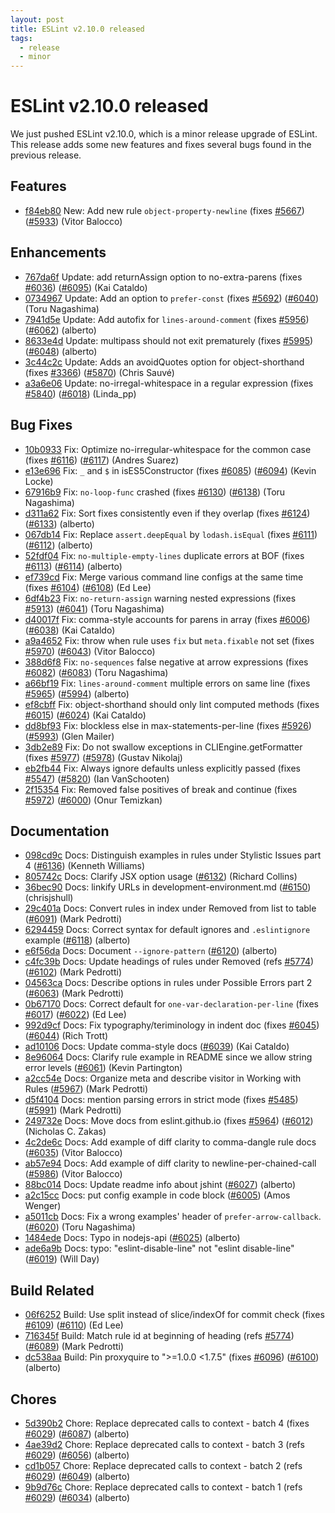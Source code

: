 ```yaml
---
layout: post
title: ESLint v2.10.0 released
tags:
  - release
  - minor
---
```

# ESLint v2.10.0 released

We just pushed ESLint v2.10.0, which is a minor release upgrade of ESLint. This release adds some new features and fixes several bugs found in the previous release. 






## Features


* [f84eb80](https://github.com/eslint/eslint/commit/f84eb80) New: Add new rule `object-property-newline` (fixes [#5667](https://github.com/eslint/eslint/issues/5667)) ([#5933](https://github.com/eslint/eslint/issues/5933)) (Vitor Balocco)




## Enhancements


* [767da6f](https://github.com/eslint/eslint/commit/767da6f) Update: add returnAssign option to no-extra-parens (fixes [#6036](https://github.com/eslint/eslint/issues/6036)) ([#6095](https://github.com/eslint/eslint/issues/6095)) (Kai Cataldo)
* [0734967](https://github.com/eslint/eslint/commit/0734967) Update: Add an option to `prefer-const` (fixes [#5692](https://github.com/eslint/eslint/issues/5692)) ([#6040](https://github.com/eslint/eslint/issues/6040)) (Toru Nagashima)
* [7941d5e](https://github.com/eslint/eslint/commit/7941d5e) Update: Add autofix for `lines-around-comment` (fixes [#5956](https://github.com/eslint/eslint/issues/5956)) ([#6062](https://github.com/eslint/eslint/issues/6062)) (alberto)
* [8633e4d](https://github.com/eslint/eslint/commit/8633e4d) Update: multipass should not exit prematurely (fixes [#5995](https://github.com/eslint/eslint/issues/5995)) ([#6048](https://github.com/eslint/eslint/issues/6048)) (alberto)
* [3c44c2c](https://github.com/eslint/eslint/commit/3c44c2c) Update: Adds an avoidQuotes option for object-shorthand (fixes [#3366](https://github.com/eslint/eslint/issues/3366)) ([#5870](https://github.com/eslint/eslint/issues/5870)) (Chris Sauvé)
* [a3a6e06](https://github.com/eslint/eslint/commit/a3a6e06) Update: no-irregal-whitespace in a regular expression (fixes [#5840](https://github.com/eslint/eslint/issues/5840)) ([#6018](https://github.com/eslint/eslint/issues/6018)) (Linda_pp)




## Bug Fixes


* [10b0933](https://github.com/eslint/eslint/commit/10b0933) Fix: Optimize no-irregular-whitespace for the common case (fixes [#6116](https://github.com/eslint/eslint/issues/6116)) ([#6117](https://github.com/eslint/eslint/issues/6117)) (Andres Suarez)
* [e13e696](https://github.com/eslint/eslint/commit/e13e696) Fix: `_` and `$` in isES5Constructor (fixes [#6085](https://github.com/eslint/eslint/issues/6085)) ([#6094](https://github.com/eslint/eslint/issues/6094)) (Kevin Locke)
* [67916b9](https://github.com/eslint/eslint/commit/67916b9) Fix: `no-loop-func` crashed (fixes [#6130](https://github.com/eslint/eslint/issues/6130)) ([#6138](https://github.com/eslint/eslint/issues/6138)) (Toru Nagashima)
* [d311a62](https://github.com/eslint/eslint/commit/d311a62) Fix: Sort fixes consistently even if they overlap (fixes [#6124](https://github.com/eslint/eslint/issues/6124)) ([#6133](https://github.com/eslint/eslint/issues/6133)) (alberto)
* [067db14](https://github.com/eslint/eslint/commit/067db14) Fix: Replace `assert.deepEqual` by `lodash.isEqual` (fixes [#6111](https://github.com/eslint/eslint/issues/6111)) ([#6112](https://github.com/eslint/eslint/issues/6112)) (alberto)
* [52fdf04](https://github.com/eslint/eslint/commit/52fdf04) Fix: `no-multiple-empty-lines` duplicate errors at BOF (fixes [#6113](https://github.com/eslint/eslint/issues/6113)) ([#6114](https://github.com/eslint/eslint/issues/6114)) (alberto)
* [ef739cd](https://github.com/eslint/eslint/commit/ef739cd) Fix: Merge various command line configs at the same time (fixes [#6104](https://github.com/eslint/eslint/issues/6104)) ([#6108](https://github.com/eslint/eslint/issues/6108)) (Ed Lee)
* [6df4b23](https://github.com/eslint/eslint/commit/6df4b23) Fix: `no-return-assign` warning nested expressions (fixes [#5913](https://github.com/eslint/eslint/issues/5913)) ([#6041](https://github.com/eslint/eslint/issues/6041)) (Toru Nagashima)
* [d40017f](https://github.com/eslint/eslint/commit/d40017f) Fix: comma-style accounts for parens in array (fixes [#6006](https://github.com/eslint/eslint/issues/6006)) ([#6038](https://github.com/eslint/eslint/issues/6038)) (Kai Cataldo)
* [a9a4652](https://github.com/eslint/eslint/commit/a9a4652) Fix: throw when rule uses `fix` but `meta.fixable` not set (fixes [#5970](https://github.com/eslint/eslint/issues/5970)) ([#6043](https://github.com/eslint/eslint/issues/6043)) (Vitor Balocco)
* [388d6f8](https://github.com/eslint/eslint/commit/388d6f8) Fix: `no-sequences` false negative at arrow expressions (fixes [#6082](https://github.com/eslint/eslint/issues/6082)) ([#6083](https://github.com/eslint/eslint/issues/6083)) (Toru Nagashima)
* [a66bf19](https://github.com/eslint/eslint/commit/a66bf19) Fix: `lines-around-comment` multiple errors on same line (fixes [#5965](https://github.com/eslint/eslint/issues/5965)) ([#5994](https://github.com/eslint/eslint/issues/5994)) (alberto)
* [ef8cbff](https://github.com/eslint/eslint/commit/ef8cbff) Fix: object-shorthand should only lint computed methods (fixes [#6015](https://github.com/eslint/eslint/issues/6015)) ([#6024](https://github.com/eslint/eslint/issues/6024)) (Kai Cataldo)
* [dd8bf93](https://github.com/eslint/eslint/commit/dd8bf93) Fix: blockless else in max-statements-per-line (fixes [#5926](https://github.com/eslint/eslint/issues/5926)) ([#5993](https://github.com/eslint/eslint/issues/5993)) (Glen Mailer)
* [3db2e89](https://github.com/eslint/eslint/commit/3db2e89) Fix: Do not swallow exceptions in CLIEngine.getFormatter (fixes [#5977](https://github.com/eslint/eslint/issues/5977)) ([#5978](https://github.com/eslint/eslint/issues/5978)) (Gustav Nikolaj)
* [eb2fb44](https://github.com/eslint/eslint/commit/eb2fb44) Fix: Always ignore defaults unless explicitly passed (fixes [#5547](https://github.com/eslint/eslint/issues/5547)) ([#5820](https://github.com/eslint/eslint/issues/5820)) (Ian VanSchooten)
* [2f15354](https://github.com/eslint/eslint/commit/2f15354) Fix: Removed false positives of break and continue (fixes [#5972](https://github.com/eslint/eslint/issues/5972)) ([#6000](https://github.com/eslint/eslint/issues/6000)) (Onur Temizkan)




## Documentation


* [098cd9c](https://github.com/eslint/eslint/commit/098cd9c) Docs: Distinguish examples in rules under Stylistic Issues part 4 ([#6136](https://github.com/eslint/eslint/issues/6136)) (Kenneth Williams)
* [805742c](https://github.com/eslint/eslint/commit/805742c) Docs: Clarify JSX option usage ([#6132](https://github.com/eslint/eslint/issues/6132)) (Richard Collins)
* [36bec90](https://github.com/eslint/eslint/commit/36bec90) Docs: linkify URLs in development-environment.md ([#6150](https://github.com/eslint/eslint/issues/6150)) (chrisjshull)
* [29c401a](https://github.com/eslint/eslint/commit/29c401a) Docs: Convert rules in index under Removed from list to table ([#6091](https://github.com/eslint/eslint/issues/6091)) (Mark Pedrotti)
* [6294459](https://github.com/eslint/eslint/commit/6294459) Docs: Correct syntax for default ignores and `.eslintignore` example ([#6118](https://github.com/eslint/eslint/issues/6118)) (alberto)
* [e6f56da](https://github.com/eslint/eslint/commit/e6f56da) Docs: Document `--ignore-pattern` ([#6120](https://github.com/eslint/eslint/issues/6120)) (alberto)
* [c4fc39b](https://github.com/eslint/eslint/commit/c4fc39b) Docs: Update headings of rules under Removed (refs [#5774](https://github.com/eslint/eslint/issues/5774)) ([#6102](https://github.com/eslint/eslint/issues/6102)) (Mark Pedrotti)
* [04563ca](https://github.com/eslint/eslint/commit/04563ca) Docs: Describe options in rules under Possible Errors part 2 ([#6063](https://github.com/eslint/eslint/issues/6063)) (Mark Pedrotti)
* [0b67170](https://github.com/eslint/eslint/commit/0b67170) Docs: Correct default for `one-var-declaration-per-line` (fixes [#6017](https://github.com/eslint/eslint/issues/6017)) ([#6022](https://github.com/eslint/eslint/issues/6022)) (Ed Lee)
* [992d9cf](https://github.com/eslint/eslint/commit/992d9cf) Docs: Fix typography/teriminology in indent doc (fixes [#6045](https://github.com/eslint/eslint/issues/6045)) ([#6044](https://github.com/eslint/eslint/issues/6044)) (Rich Trott)
* [ad10106](https://github.com/eslint/eslint/commit/ad10106) Docs: Update comma-style docs ([#6039](https://github.com/eslint/eslint/issues/6039)) (Kai Cataldo)
* [8e96064](https://github.com/eslint/eslint/commit/8e96064) Docs: Clarify rule example in README since we allow string error levels ([#6061](https://github.com/eslint/eslint/issues/6061)) (Kevin Partington)
* [a2cc54e](https://github.com/eslint/eslint/commit/a2cc54e) Docs: Organize meta and describe visitor in Working with Rules ([#5967](https://github.com/eslint/eslint/issues/5967)) (Mark Pedrotti)
* [d5f4104](https://github.com/eslint/eslint/commit/d5f4104) Docs: mention parsing errors in strict mode (fixes [#5485](https://github.com/eslint/eslint/issues/5485)) ([#5991](https://github.com/eslint/eslint/issues/5991)) (Mark Pedrotti)
* [249732e](https://github.com/eslint/eslint/commit/249732e) Docs: Move docs from eslint.github.io (fixes [#5964](https://github.com/eslint/eslint/issues/5964)) ([#6012](https://github.com/eslint/eslint/issues/6012)) (Nicholas C. Zakas)
* [4c2de6c](https://github.com/eslint/eslint/commit/4c2de6c) Docs: Add example of diff clarity to comma-dangle rule docs ([#6035](https://github.com/eslint/eslint/issues/6035)) (Vitor Balocco)
* [ab57e94](https://github.com/eslint/eslint/commit/ab57e94) Docs: Add example of diff clarity to newline-per-chained-call ([#5986](https://github.com/eslint/eslint/issues/5986)) (Vitor Balocco)
* [88bc014](https://github.com/eslint/eslint/commit/88bc014) Docs: Update readme info about jshint ([#6027](https://github.com/eslint/eslint/issues/6027)) (alberto)
* [a2c15cc](https://github.com/eslint/eslint/commit/a2c15cc) Docs: put config example in code block ([#6005](https://github.com/eslint/eslint/issues/6005)) (Amos Wenger)
* [a5011cb](https://github.com/eslint/eslint/commit/a5011cb) Docs: Fix a wrong examples' header of `prefer-arrow-callback`. ([#6020](https://github.com/eslint/eslint/issues/6020)) (Toru Nagashima)
* [1484ede](https://github.com/eslint/eslint/commit/1484ede) Docs: Typo in nodejs-api ([#6025](https://github.com/eslint/eslint/issues/6025)) (alberto)
* [ade6a9b](https://github.com/eslint/eslint/commit/ade6a9b) Docs: typo: "eslint-disable-line" not "eslint disable-line" ([#6019](https://github.com/eslint/eslint/issues/6019)) (Will Day)






## Build Related


* [06f6252](https://github.com/eslint/eslint/commit/06f6252) Build: Use split instead of slice/indexOf for commit check (fixes [#6109](https://github.com/eslint/eslint/issues/6109)) ([#6110](https://github.com/eslint/eslint/issues/6110)) (Ed Lee)
* [716345f](https://github.com/eslint/eslint/commit/716345f) Build: Match rule id at beginning of heading (refs [#5774](https://github.com/eslint/eslint/issues/5774)) ([#6089](https://github.com/eslint/eslint/issues/6089)) (Mark Pedrotti)
* [dc538aa](https://github.com/eslint/eslint/commit/dc538aa) Build: Pin proxyquire to ">=1.0.0 <1.7.5" (fixes [#6096](https://github.com/eslint/eslint/issues/6096)) ([#6100](https://github.com/eslint/eslint/issues/6100)) (alberto)




## Chores


* [5d390b2](https://github.com/eslint/eslint/commit/5d390b2) Chore: Replace deprecated calls to context - batch 4 (fixes [#6029](https://github.com/eslint/eslint/issues/6029)) ([#6087](https://github.com/eslint/eslint/issues/6087)) (alberto)
* [4ae39d2](https://github.com/eslint/eslint/commit/4ae39d2) Chore: Replace deprecated calls to context - batch 3 (refs [#6029](https://github.com/eslint/eslint/issues/6029)) ([#6056](https://github.com/eslint/eslint/issues/6056)) (alberto)
* [cd1b057](https://github.com/eslint/eslint/commit/cd1b057) Chore: Replace deprecated calls to context - batch 2 (refs [#6029](https://github.com/eslint/eslint/issues/6029)) ([#6049](https://github.com/eslint/eslint/issues/6049)) (alberto)
* [9b9d76c](https://github.com/eslint/eslint/commit/9b9d76c) Chore: Replace deprecated calls to context - batch 1 (refs [#6029](https://github.com/eslint/eslint/issues/6029)) ([#6034](https://github.com/eslint/eslint/issues/6034)) (alberto)



